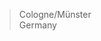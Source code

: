 >Cologne/Münster <br> Germany


<!---
SimonBiel0301/SimonBiel0301 is a ✨ special ✨ repository because its `README.md` (this file) appears on your GitHub profile.
You can click the Preview link to take a look at your changes.
--->
